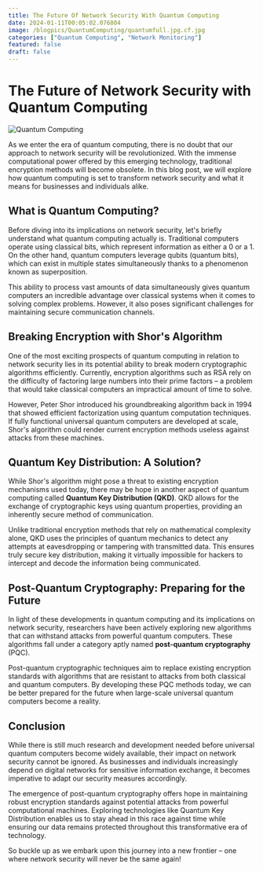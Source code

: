 ```yaml
---
title: The Future Of Network Security With Quantum Computing
date: 2024-01-11T00:05:02.076804
image: /blogpics/QuantumComputing/quantumfull.jpg.cf.jpg
categories: ["Quantum Computing", "Network Monitoring"]
featured: false
draft: false
---
```

# The Future of Network Security with Quantum Computing

![Quantum Computing](https://images.unsplash.com/photo-1516495376683-6ca15a0b1934)

As we enter the era of quantum computing, there is no doubt that our approach to network security will be revolutionized. With the immense computational power offered by this emerging technology, traditional encryption methods will become obsolete. In this blog post, we will explore how quantum computing is set to transform network security and what it means for businesses and individuals alike.

## What is Quantum Computing?

Before diving into its implications on network security, let's briefly understand what quantum computing actually is. Traditional computers operate using classical bits, which represent information as either a 0 or a 1. On the other hand, quantum computers leverage qubits (quantum bits), which can exist in multiple states simultaneously thanks to a phenomenon known as superposition.

This ability to process vast amounts of data simultaneously gives quantum computers an incredible advantage over classical systems when it comes to solving complex problems. However, it also poses significant challenges for maintaining secure communication channels.

## Breaking Encryption with Shor's Algorithm

One of the most exciting prospects of quantum computing in relation to network security lies in its potential ability to break modern cryptographic algorithms efficiently. Currently, encryption algorithms such as RSA rely on the difficulty of factoring large numbers into their prime factors – a problem that would take classical computers an impractical amount of time to solve.

However, Peter Shor introduced his groundbreaking algorithm back in 1994 that showed efficient factorization using quantum computation techniques. If fully functional universal quantum computers are developed at scale, Shor's algorithm could render current encryption methods useless against attacks from these machines.

## Quantum Key Distribution: A Solution?

While Shor's algorithm might pose a threat to existing encryption mechanisms used today, there may be hope in another aspect of quantum computing called **Quantum Key Distribution (QKD)**. QKD allows for the exchange of cryptographic keys using quantum properties, providing an inherently secure method of communication.

Unlike traditional encryption methods that rely on mathematical complexity alone, QKD uses the principles of quantum mechanics to detect any attempts at eavesdropping or tampering with transmitted data. This ensures truly secure key distribution, making it virtually impossible for hackers to intercept and decode the information being communicated.

## Post-Quantum Cryptography: Preparing for the Future

In light of these developments in quantum computing and its implications on network security, researchers have been actively exploring new algorithms that can withstand attacks from powerful quantum computers. These algorithms fall under a category aptly named **post-quantum cryptography** (PQC).

Post-quantum cryptographic techniques aim to replace existing encryption standards with algorithms that are resistant to attacks from both classical and quantum computers. By developing these PQC methods today, we can be better prepared for the future when large-scale universal quantum computers become a reality.

## Conclusion

While there is still much research and development needed before universal quantum computers become widely available, their impact on network security cannot be ignored. As businesses and individuals increasingly depend on digital networks for sensitive information exchange, it becomes imperative to adapt our security measures accordingly.

The emergence of post-quantum cryptography offers hope in maintaining robust encryption standards against potential attacks from powerful computational machines. Exploring technologies like Quantum Key Distribution enables us to stay ahead in this race against time while ensuring our data remains protected throughout this transformative era of technology.

So buckle up as we embark upon this journey into a new frontier – one where network security will never be the same again!